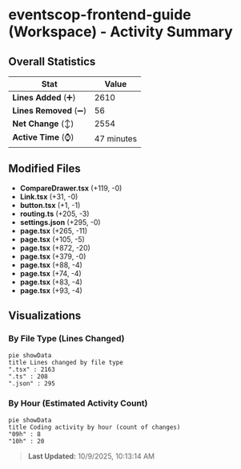 # eventscop-frontend-guide (Workspace) - Activity Summary 

## Overall Statistics

| Stat                   | Value                                                             |
| ---------------------- | ----------------------------------------------------------------- |
| **Lines Added** (➕)   | 2610                                          |
| **Lines Removed** (➖) | 56                                        |
| **Net Change** (↕)    | 2554                |
| **Active Time** (⌚)   | 47 minutes |


## Modified Files
- **CompareDrawer.tsx** (+119, -0)
- **Link.tsx** (+31, -0)
- **button.tsx** (+1, -1)
- **routing.ts** (+205, -3)
- **settings.json** (+295, -0)
- **page.tsx** (+265, -11)
- **page.tsx** (+105, -5)
- **page.tsx** (+872, -20)
- **page.tsx** (+379, -0)
- **page.tsx** (+88, -4)
- **page.tsx** (+74, -4)
- **page.tsx** (+83, -4)
- **page.tsx** (+93, -4)

## Visualizations

### By File Type (Lines Changed)

```mermaid
pie showData
title Lines changed by file type
".tsx" : 2163
".ts" : 208
".json" : 295
```

### By Hour (Estimated Activity Count)

```mermaid
pie showData
title Coding activity by hour (count of changes)
"09h" : 8
"10h" : 20
```


> **Last Updated:** 10/9/2025, 10:13:14 AM